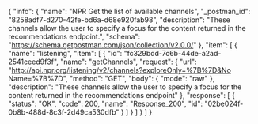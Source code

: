 {
  "info": {
    "name": "NPR Get the list of available channels",
    "_postman_id": "8258adf7-d270-42fe-bd6a-d68e920fab98",
    "description": "These channels allow the user to specify a focus for the content returned in the recommendations endpoint.",
    "schema": "https://schema.getpostman.com/json/collection/v2.0.0/"
  },
  "item": [
    {
      "name": "listening",
      "item": [
        {
          "id": "fc329bdd-7c6b-44de-a2ad-2541ceed9f3f",
          "name": "getChannels",
          "request": {
            "url": "http://api.npr.org/listening/v2/channels?exploreOnly=%7B%7D&No Name=%7B%7D",
            "method": "GET",
            "body": {
              "mode": "raw"
            },
            "description": "These channels allow the user to specify a focus for the content returned in the recommendations endpoint"
          },
          "response": [
            {
              "status": "OK",
              "code": 200,
              "name": "Response_200",
              "id": "02be024f-0b8b-488d-8c3f-2d49ca530dfb"
            }
          ]
        }
      ]
    }
  ]
}